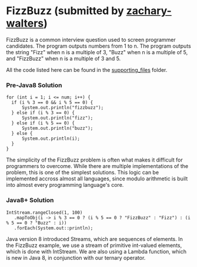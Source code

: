 # FizzBuzz (submitted by [zachary-walters](https://github.com/zachary-walters))

 FizzBuzz is a common interview question used to screen programmer candidates. The program outputs numbers from 1 to n. The program outputs the string "Fizz" when n is a multiple of 3, "Buzz" when n is a multiple of 5, and "FizzBuzz" when n is a multiple of 3 and 5. 

 All the code listed here can be found in the [supporting_files](https://github.com/RaviKarrii/Awesome-interview-preparation/blob/main/Java/supporting_files/FizzBuzz/) folder.


 ### Pre-Java8 Solution
  ```
for (int i = 1; i <= num; i++) {
    if (i % 3 == 0 && i % 5 == 0) {
        System.out.println("fizzbuzz");
    } else if (i % 3 == 0) {
        System.out.println("fizz");
    } else if (i % 5 == 0) {
        System.out.println("buzz");
    } else {
        System.out.println(i);
    }
}
 ```

 The simplicity of the FizzBuzz problem is often what makes it difficult for programmers to overcome. While there are multiple implementations of the problem, this is one of the simplest solutions. This logic can be implemented accross almost all languages, since modulo arithmetic is built into almost every programming language's core. 

  ### Java8+ Solution
 ```
IntStream.rangeClosed(1, 100)
    .mapToObj(i -> i % 3 == 0 ? (i % 5 == 0 ? "FizzBuzz" : "Fizz") : (i % 5 == 0 ? "Buzz" : i))
    .forEach(System.out::println);
 ```
 
 Java version 8 introduced Streams, which are sequences of elements. In the FizzBuzz example, we use a stream of primitive int-valued elements, which is done with IntStream. We are also using a Lambda function, which is new in Java 8, in conjunction with our ternary operator. 